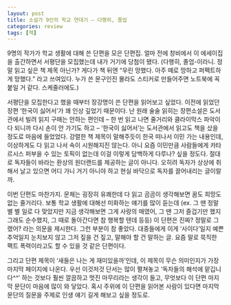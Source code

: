 ```yaml
---
layout: post
title: 소설가 9인의 학교 연대기 – 다행히, 졸업
categories: review
tags: [책]
---
```


9명의 작가가 학교 생활에 대해 쓴 단편을 모은 단편집.
얼마 전에 창비에서 이 에세이집을 출간하면서 서평단을 모집했는데 내가 거기에 당첨이 됐다.
(다행히, 졸업-이라니. 정말 읽고 싶은 책 제목 아닌가? 게다가 책 뒤엔 “우린 망했다. 아주 떼로 망하고 퍼펙트하게 망했다.” 라고 쓰여있다. 누가 쓴 문구인진 몰라도 스티커로 만들어주면 노트북에 꼭 붙일 거 같다. 스케줄러에도.)

서평단을 모집한다고 했을 때부터 장강명이 쓴 단편을 읽어보고 싶었다. 이전에 읽었던 장편 ‘한국이 싫어서’가 꽤 인상 깊었기 때문이다. 난 원래 술술 읽히는 장편소설은 도서관에서 빌려 읽지 구매는 안하는 편인데 – 한 번 읽고 나면 줄거리와 클라이막스 파악이 다 되니까 다시 손이 안 가기도 하고 – ‘한국이 싫어서’는 도서관에서 읽고도 책을 샀을 정도로 마음에 들었었다. 강렬한 책 제목이 말해주듯이 한국 떠나서 이민 가는 내용인데, 이상하게도 다 읽고 나서 속이 시원해지진 않는다. 아니 요즘 이민만큼 사람들에게 카타르시스 퍼부을 수 있는 토픽이 없는데 이걸 이렇게 담백하게 다루나? 싶을 정도다. 절대로 독자들이 바라는 환상의 원더랜드를 제공하는 글이 아니다. 오히려 독자가 상상에 취해서 날고 있으면 어디 가니 거기 아니야 하고 현실 바닥으로 독자를 끌어내리는 글이랄까.

이번 단편도 마찬가지. 문체는 굉장히 유쾌한데 다 읽고 곰곰이 생각해보면 꿈도 희망도 없는 줄거리다. 보통 학교 생활에 대해선 미화하는 얘기를 많이 듣는데 (ex. 그 땐 정말 별 별 일로 다 맞았지만 지금 생각해보면 그게 사랑의 매였어, 그 땐 그저 즐겁기만 했지 그래도 순수했지, 그 때로 돌아간다면 참 행복할 텐데 등등) 이 단편은 진짜? 정말로 그랬어? 라는 의문을 제시한다. 그런 부분이 참 좋았다. 대중들에게 이게 ‘사이다’일지 예쁜 추억일지 눈치보지 않고 그저 짚을 건 짚고, 말해야 할 건 말하는 글. 요즘 말로 묵직한 팩트 폭력이라고도 할 수 있을 것 같은 단편이다.

그리고 단편 제목이 ‘새들은 나는 게 재미있을까’인데, 이 제목이 무슨 의미인지가 가장 마지막 페이지에 나온다. 우선 이것저것 단서는 많이 펼쳐놓고 ‘독자들의 해석에 맡깁니다^^’ 하는 것보다 훨씬 깔끔하고 멋진 마무리라는 생각이 들고, 무엇보다 이 단편 마지막 문단이 마음에 많이 와 닿았다. 혹시 주위에 이 단편을 읽어본 사람이 있다면 마지막 문단의 질문을 주제로 인생 얘기 길게 해보고 싶을 정도로.